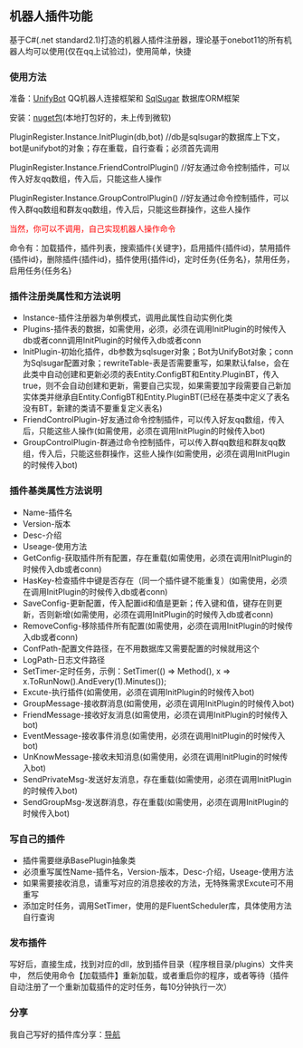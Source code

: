 ## 机器人插件功能
基于C#(.net standard2.1)打造的机器人插件注册器，理论基于onebot11的所有机器人均可以使用(仅在qq上试验过)，使用简单，快捷

### 使用方法
准备：[UnifyBot](https://github.com/Jaffoo/ShamrockCore.NET) QQ机器人连接框架和 [SqlSugar](https://www.donet5.com/Home/Doc) 数据库ORM框架

安装：[nuget包](https://github.com/Jaffoo/QQBotPlugin/tree/master/IPluginBase/bin/Debug)(本地打包好的，未上传到微软)

PluginRegister.Instance.InitPlugin(db,bot) //db是sqlsugar的数据库上下文，bot是unifybot的对象；存在重载，自行查看；必须首先调用

PluginRegister.Instance.FriendControlPlugin() //好友通过命令控制插件，可以传入好友qq数组，传入后，只能这些人操作

PluginRegister.Instance.GroupControlPlugin() //好友通过命令控制插件，可以传入群qq数组和群友qq数组，传入后，只能这些群操作，这些人操作

<span style='color:red'>当然，你可以不调用，自己实现机器人操作命令</span>

命令有：加载插件，插件列表，搜索插件{关键字}，启用插件{插件id}，禁用插件{插件id}，删除插件{插件id}，插件使用{插件id}，定时任务{任务名}，禁用任务，启用任务{任务名}

### 插件注册类属性和方法说明
- Instance-插件注册器为单例模式，调用此属性自动实例化类
- Plugins-插件表的数据，如需使用，必须，必须在调用InitPlugin的时候传入db或者conn调用InitPlugin的时候传入db或者conn
- InitPlugin-初始化插件，db参数为sqlsuger对象；Bot为UnifyBot对象；conn为Sqlsugar配置对象；rewriteTable-表是否需要重写，如果默认false，会在此类中自动创建和更新必须的表Entity.ConfigBT和Entity.PluginBT，传入true，则不会自动创建和更新，需要自己实现，如果需要加字段需要自己新加实体类并继承自Entity.ConfigBT和Entity.PluginBT(已经在基类中定义了表名没有BT，新建的类请不要重复定义表名)
- FriendControlPlugin-好友通过命令控制插件，可以传入好友qq数组，传入后，只能这些人操作(如需使用，必须在调用InitPlugin的时候传入bot)
- GroupControlPlugin-群通过命令控制插件，可以传入群qq数组和群友qq数组，传入后，只能这些群操作，这些人操作(如需使用，必须在调用InitPlugin的时候传入bot)


### 插件基类属性方法说明
- Name-插件名
- Version-版本
- Desc-介绍
- Useage-使用方法
- GetConfig-获取插件所有配置，存在重载(如需使用，必须在调用InitPlugin的时候传入db或者conn)
- HasKey-检查插件中键是否存在（同一个插件键不能重复）(如需使用，必须在调用InitPlugin的时候传入db或者conn)
- SaveConfig-更新配置，传入配置id和值是更新；传入键和值，键存在则更新，否则新增(如需使用，必须在调用InitPlugin的时候传入db或者conn)
- RemoveConfig-移除插件所有配置(如需使用，必须在调用InitPlugin的时候传入db或者conn)
- ConfPath-配置文件路径，在不用数据库又需要配置的时候就用这个
- LogPath-日志文件路径
- SetTimer-定时任务，示例：SetTimer(() => Method(), x => x.ToRunNow().AndEvery(1).Minutes());
- Excute-执行插件(如需使用，必须在调用InitPlugin的时候传入bot)
- GroupMessage-接收群消息(如需使用，必须在调用InitPlugin的时候传入bot)
- FriendMessage-接收好友消息(如需使用，必须在调用InitPlugin的时候传入bot)
- EventMessage-接收事件消息(如需使用，必须在调用InitPlugin的时候传入bot)
- UnKnowMessage-接收未知消息(如需使用，必须在调用InitPlugin的时候传入bot)
- SendPrivateMsg-发送好友消息，存在重载(如需使用，必须在调用InitPlugin的时候传入bot)
- SendGroupMsg-发送群消息，存在重载(如需使用，必须在调用InitPlugin的时候传入bot)

### 写自己的插件
- 插件需要继承BasePlugin抽象类
- 必须重写属性Name-插件名，Version-版本，Desc-介绍，Useage-使用方法
- 如果需要接收消息，请重写对应的消息接收的方法，无特殊需求Excute可不用重写
- 添加定时任务，调用SetTimer，使用的是FluentScheduler库，具体使用方法自行查询

### 发布插件
写好后，直接生成，找到对应的dll，放到插件目录（程序根目录/plugins）文件夹中，
然后使用命令【加载插件】重新加载，或者重启你的程序，或者等待（插件自动注册了一个重新加载插件的定时任务，每10分钟执行一次）

### 分享
我自己写好的插件库分享：[导航](https://github.com/Jaffoo/Plugins)
